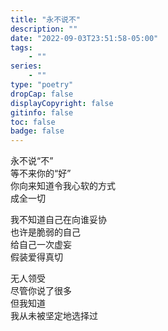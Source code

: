 ```yaml
---
title: "永不说不"
description: ""
date: "2022-09-03T23:51:58-05:00"
tags: 
    - ""
series: 
    - ""
type: "poetry"
dropCap: false
displayCopyright: false
gitinfo: false
toc: false
badge: false
---
```

永不说“不”  
等不来你的“好”  
你向来知道令我心软的方式  
成全一切  

我不知道自己在向谁妥协  
也许是脆弱的自己  
给自己一次虚妄  
假装爱得真切  

无人领受  
尽管你说了很多  
但我知道  
我从未被坚定地选择过
